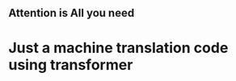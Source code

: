 ## Attention is All you need          
# Just a machine translation code using transformer  
               
